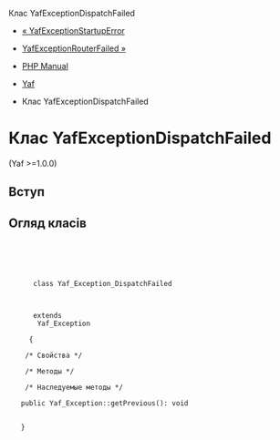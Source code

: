 Клас YafExceptionDispatchFailed

-   [« YafExceptionStartupError](class.yaf-exception-startuperror.html)
    
-   [YafExceptionRouterFailed »](class.yaf-exception-routerfailed.html)
    
-   [PHP Manual](index.md)
    
-   [Yaf](book.yaf.md)
    
-   Клас YafExceptionDispatchFailed
    

# Клас YafExceptionDispatchFailed

(Yaf >=1.0.0)

## Вступ

## Огляд класів

```classsynopsis


    
    
     
      class Yaf_Exception_DispatchFailed
     

     
      extends
       Yaf_Exception
     
     {
    
    /* Свойства */

    /* Методы */

    /* Наследуемые методы */
    
   public Yaf_Exception::getPrevious(): void


   }
```